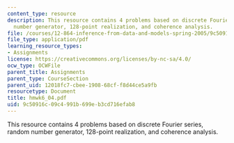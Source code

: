 ```yaml
---
content_type: resource
description: This resource contains 4 problems based on discrete Fourier series, random
  number generator, 128-point realization, and coherence analysis.
file: /courses/12-864-inference-from-data-and-models-spring-2005/9c50916c09c4991b699eb3cd716efab8_hmwk6_04.pdf
file_type: application/pdf
learning_resource_types:
- Assignments
license: https://creativecommons.org/licenses/by-nc-sa/4.0/
ocw_type: OCWFile
parent_title: Assignments
parent_type: CourseSection
parent_uid: 12018fc7-cbee-1908-68cf-f8d44ce5a9fb
resourcetype: Document
title: hmwk6_04.pdf
uid: 9c50916c-09c4-991b-699e-b3cd716efab8
---
```

This resource contains 4 problems based on discrete Fourier series, random number generator, 128-point realization, and coherence analysis.